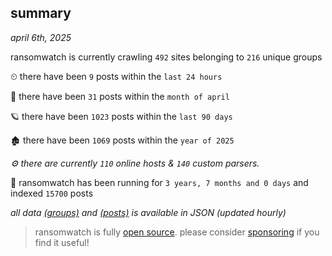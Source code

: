 
## summary
_april 6th, 2025_

ransomwatch is currently crawling `492` sites belonging to `216` unique groups

⏲ there have been `9` posts within the `last 24 hours`

🦈 there have been `31` posts within the `month of april`

🪐 there have been `1023` posts within the `last 90 days`

🏚 there have been `1069` posts within the `year of 2025`

_⚙️ there are currently `110` online hosts & `140` custom parsers._

🦕 ransomwatch has been running for `3 years, 7 months and 0 days` and indexed `15700` posts

_all data  [(groups)](http://ransomwhat.telemetry.ltd/groups) and [(posts)](http://ransomwhat.telemetry.ltd/posts) is available in JSON (updated hourly)_

> ransomwatch is fully [open source](https://github.com/joshhighet/ransomwatch#ransomwatch--). please consider [sponsoring](https://github.com/sponsors/joshhighet) if you find it useful!
